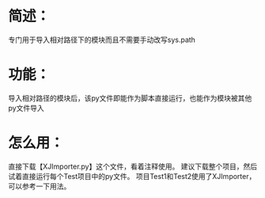 


# 简述：
专门用于导入相对路径下的模块而且不需要手动改写sys.path


# 功能：
导入相对路径的模块后，该py文件即能作为脚本直接运行，也能作为模块被其他py文件导入


# 怎么用：
直接下载【XJImporter.py】这个文件，看着注释使用。
建议下载整个项目，然后试着直接运行每个Test项目中的py文件。
项目Test1和Test2使用了XJImporter，可以参考一下用法。


